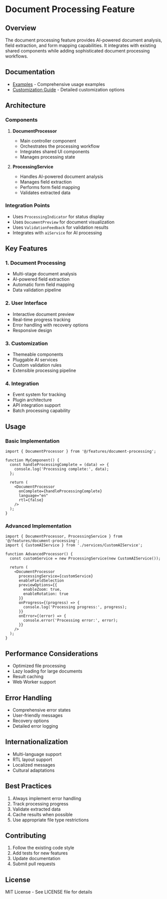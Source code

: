 # Document Processing Feature

## Overview
The document processing feature provides AI-powered document analysis, field extraction, and form mapping capabilities. It integrates with existing shared components while adding sophisticated document processing workflows.

## Documentation
- [Examples](./EXAMPLES.md) - Comprehensive usage examples
- [Customization Guide](./CUSTOMIZATION.md) - Detailed customization options

## Architecture

### Components
1. **DocumentProcessor**
   - Main controller component
   - Orchestrates the processing workflow
   - Integrates shared UI components
   - Manages processing state

2. **ProcessingService**
   - Handles AI-powered document analysis
   - Manages field extraction
   - Performs form field mapping
   - Validates extracted data

### Integration Points
- Uses `ProcessingIndicator` for status display
- Uses `DocumentPreview` for document visualization
- Uses `ValidationFeedback` for validation results
- Integrates with `aiService` for AI processing

## Key Features

### 1. Document Processing
- Multi-stage document analysis
- AI-powered field extraction
- Automatic form field mapping
- Data validation pipeline

### 2. User Interface
- Interactive document preview
- Real-time progress tracking
- Error handling with recovery options
- Responsive design

### 3. Customization
- Themeable components
- Pluggable AI services
- Custom validation rules
- Extensible processing pipeline

### 4. Integration
- Event system for tracking
- Plugin architecture
- API integration support
- Batch processing capability

## Usage

### Basic Implementation
```tsx
import { DocumentProcessor } from '@/features/document-processing';

function MyComponent() {
  const handleProcessingComplete = (data) => {
    console.log('Processing complete:', data);
  };

  return (
    <DocumentProcessor
      onComplete={handleProcessingComplete}
      language="en"
      rtl={false}
    />
  );
}
```

### Advanced Implementation
```tsx
import { DocumentProcessor, ProcessingService } from '@/features/document-processing';
import { CustomAIService } from './services/CustomAIService';

function AdvancedProcessor() {
  const customService = new ProcessingService(new CustomAIService());

  return (
    <DocumentProcessor
      processingService={customService}
      enableFieldSelection
      previewOptions={{
        enableZoom: true,
        enableRotation: true
      }}
      onProgress={(progress) => {
        console.log('Processing progress:', progress);
      }}
      onError={(error) => {
        console.error('Processing error:', error);
      }}
    />
  );
}
```

## Performance Considerations
- Optimized file processing
- Lazy loading for large documents
- Result caching
- Web Worker support

## Error Handling
- Comprehensive error states
- User-friendly messages
- Recovery options
- Detailed error logging

## Internationalization
- Multi-language support
- RTL layout support
- Localized messages
- Cultural adaptations

## Best Practices
1. Always implement error handling
2. Track processing progress
3. Validate extracted data
4. Cache results when possible
5. Use appropriate file type restrictions

## Contributing
1. Follow the existing code style
2. Add tests for new features
3. Update documentation
4. Submit pull requests

## License
MIT License - See LICENSE file for details
